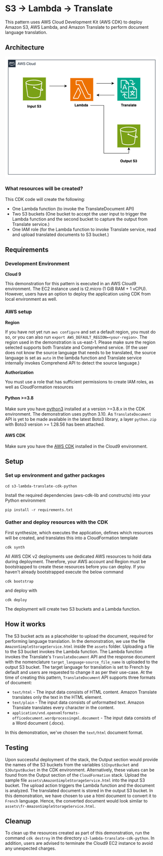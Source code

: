 # S3 -> Lambda -> Translate
This pattern uses AWS Cloud Development Kit (AWS CDK) to deploy Amazon S3, AWS Lambda, and Amazon Translate to perform document language translation.

## Architecture
![Diagram](src/architecture.png)

### What resources will be created?
This CDK code will create the following:
   - One Lambda function (to invoke the TranslateDocument API)
   - Two S3 buckets (One bucket to accept the user input to trigger the Lambda function and the second bucket to capture the output from Translate service.)
   - One IAM role (for the Lambda function to invoke Translate service, read and upload translated documents to S3 bucket.)

## Requirements

### Development Environment
**Cloud 9**

This demonstration for this pattern is executed in an AWS Cloud9 environment. The EC2 instance used is t2.micro (1 GiB RAM + 1 vCPU). However, users have an option to deploy the application using CDK from local environment as well.

### AWS setup
**Region**

If you have not yet run `aws configure` and set a default region, you must do so, or you can also run `export AWS_DEFAULT_REGION=<your-region>`. The region used in the demonstration is us-east-1. Please make sure the region selected supports both Translate and Comprehend service.
(If the user does not know the source language that needs to be translated, the source language is set as `auto` in the lambda function and Translate service internally invokes Comprehend API to detect the source language.) 

**Authorization**

You must use a role that has sufficient permissions to create IAM roles, as well as CloudFormation resources

#### Python >=3.8
Make sure you have [python3](https://www.python.org/downloads/) installed at a version >=3.8.x in the CDK environment. The demonstration uses python 3.10.
As `TranslateDocument` API is yet to be made available in the latest Boto3 library, a layer `python.zip` with Boto3 version >= 1.28.56 has been attached.

#### AWS CDK
Make sure you have the [AWS CDK](https://docs.aws.amazon.com/cdk/v2/guide/getting_started.html#getting_started_install) installed in the Cloud9 environment.


## Setup

### Set up environment and gather packages

```
cd s3-lambda-translate-cdk-python
```

Install the required dependencies (aws-cdk-lib and constructs) into your Python environment 
```
pip install -r requirements.txt
```

### Gather and deploy resources with the CDK

First synthesize, which executes the application, defines which resources will be created, and translates this into a CloudFormation template
```
cdk synth
```
All AWS CDK v2 deployments use dedicated AWS resources to hold data during deployment. Therefore, your AWS account and Region must be bootstrapped to create these resources before you can deploy. If you haven't already bootstrapped execute the below command
```
cdk bootstrap
```
and deploy with
```
cdk deploy
```

The deployment will create two S3 buckets and a Lambda function.

## How it works
The S3 bucket acts as a placeholder to upload the document, required for performing language translation. In the demonstration, we use the file `AmazonSimpleStorageService.html` inside the `assets` folder. 
Uploading a file to the S3 bucket invokes the Lambda function.
The Lambda function invokes the Translate's `TranslateDocument` API  and the response document with the nomenclature `target_language`-`source_file_name` is uploaded to the output S3 bucket. 
The target language for translation is set to French by default and users are requested to change it as per their use-case.
At the time of creating this pattern, `TranslateDocument` API supports three formats of document:
   - `text/html` - The input data consists of HTML content. Amazon Translate translates only the text in the HTML element.
   - `text/plain` -  The input data consists of unformatted text. Amazon Translate translates every character in the content.
   - `application/vnd.openxmlformats-officedocument.wordprocessingml.document` - The input data consists of a Word document (.docx).

In this demonstration, we've chosen the `text/html` document format.

## Testing
Upon successful deployment of the stack, the Output section would provide the names of the S3 buckets from the variables `S3InputBucket` and `S3OutputBucket` in the CDK environment. 
Alternatively, these values can be found from the Output section of the `CloudFormation` stack.
Upload the sample file `assets\AmazonSimpleStorageService.html` into the input S3 bucket. The upload action triggers the Lambda function and the document is analyzed. 
The translated document is stored in the output S3 bucket. In this demonstration, we have chosen to use a html document to convert it to `French` language. 
Hence, the converted document would look similar to `assets\fr-AmazonSimpleStorageService.html`.

## Cleanup
To clean up the resources created as part of this demonstration, run the command `cdk destroy` in the directory `s3-lambda-translate-cdk-python`. In addition, users are advised to terminate the Cloud9 EC2 instance to avoid any unexpected charges.
